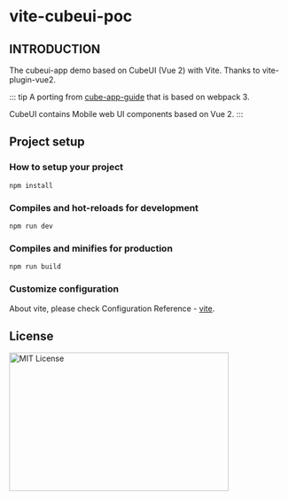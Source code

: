 # vite-cubeui-poc

## INTRODUCTION

The cubeui-app demo based on CubeUI (Vue 2) with Vite. Thanks to vite-plugin-vue2.

::: tip
A porting from [cube-app-guide](https://github.com/cube-ui/cube-application-guide) that is based on webpack 3.

CubeUI contains Mobile web UI components based on Vue 2.
:::

## Project setup

### How to setup your project
```
npm install
```

### Compiles and hot-reloads for development
```
npm run dev
```

### Compiles and minifies for production
```
npm run build
```

### Customize configuration

About vite, please check Configuration Reference - [vite](https://github.com/vitejs/vite).

## License

<img src="https://nikoni.top/images/niko-mit.png" alt="MIT License" width="396" height="250"/>

